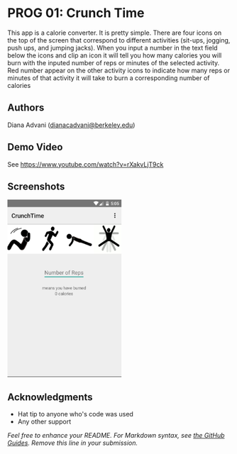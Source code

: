 # PROG 01: Crunch Time

This app is a calorie converter. It is pretty simple. There are four icons on the top of the screen that correspond to different activities (sit-ups, jogging, push ups, and jumping jacks). When you input a number in the text field below the icons and clip an icon it will tell you how many calories you will burn with the inputed number of reps or minutes of the selected activity. Red number appear on the other activity icons to indicate how many reps or minutes of that activity it will take to burn a corresponding number of calories

## Authors

Diana Advani (dianacadvani@berkeley.edu)

## Demo Video

See https://www.youtube.com/watch?v=rXakvLjT9ck

## Screenshots

<img src="screenshots/Screen Shot 2016-02-05 at 3.21.09 PM.png" height="400" alt="Screenshot"/>

## Acknowledgments

* Hat tip to anyone who's code was used
* Any other support

*Feel free to enhance your README. For Markdown syntax, see [the GitHub Guides](https://guides.github.com/features/mastering-markdown/). Remove this line in your submission.*
